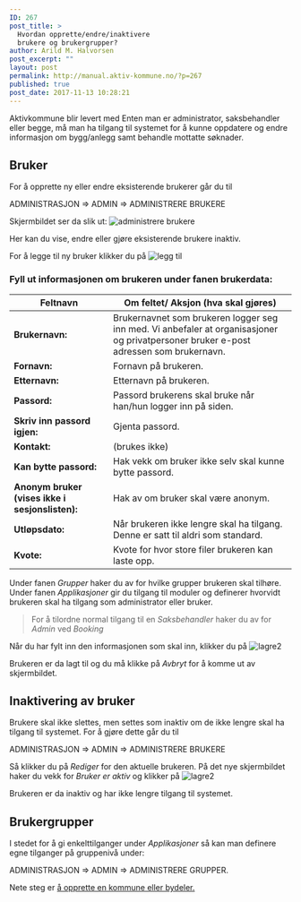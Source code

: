 ```yaml
---
ID: 267
post_title: >
  Hvordan opprette/endre/inaktivere
  brukere og brukergrupper?
author: Arild M. Halvorsen
post_excerpt: ""
layout: post
permalink: http://manual.aktiv-kommune.no/?p=267
published: true
post_date: 2017-11-13 10:28:21
---
```

Aktivkommune blir levert med Enten man er administrator, saksbehandler eller begge, må man ha tilgang til systemet for å kunne oppdatere og endre informasjon om bygg/anlegg samt behandle mottatte søknader.  

## Bruker

For å opprette ny eller endre eksisterende brukerer går du til

ADMINISTRASJON => ADMIN => ADMINISTRERE BRUKERE 

Skjermbildet ser da slik ut: 
![administrere brukere](http://manual.aktiv-kommune.no/wp-content/uploads/2018/02/brukereogbrukergrupper.png)

Her kan du vise, endre eller gjøre eksisterende brukere inaktiv. 

For å legge til ny bruker klikker du på
![legg til](http://manual.aktiv-kommune.no/wp-content/uploads/2017/12/leggtil.png)

### Fyll ut informasjonen om brukeren under fanen brukerdata:
**Feltnavn**| Om feltet/ Aksjon (hva skal gjøres)
----------------|--------------------------------------
**Brukernavn:** |Brukernavnet som brukeren logger seg inn med. Vi anbefaler at organisasjoner og privatpersoner bruker e-post adressen som brukernavn.
**Fornavn:** |Fornavn på brukeren.
**Etternavn:** |Etternavn på brukeren.
**Passord:** |Passord brukerens skal bruke når han/hun logger inn på siden.
**Skriv inn passord igjen:** |Gjenta passord.
**Kontakt:**| (brukes ikke)
**Kan bytte passord:** |Hak vekk om bruker ikke selv skal kunne bytte passord.
**Anonym bruker (vises ikke i sesjonslisten):** |Hak av om bruker skal være anonym. 
**Utløpsdato:** |Når brukeren ikke lengre skal ha tilgang. Denne er satt til aldri som standard. 
**Kvote:** |Kvote for hvor store filer brukeren kan laste opp. 

Under fanen *Grupper* haker du av for hvilke grupper brukeren skal tilhøre. 
Under fanen *Applikasjoner* gir du tilgang til moduler og definerer hvorvidt brukeren skal ha tilgang som administrator eller bruker. 
> For å tilordne normal tilgang til en *Saksbehandler* haker du av for *Admin* ved *Booking*

Når du har fylt inn den informasjonen som skal inn, klikker du på 
![lagre2](http://manual.aktiv-kommune.no/wp-content/uploads/2017/12/lagre2.png)

Brukeren er da lagt til og du må klikke på *Avbryt* for å komme ut av skjermbildet. 

## Inaktivering av bruker

Brukere skal ikke slettes, men settes som inaktiv om de ikke lengre skal ha tilgang til systemet. For å gjøre dette går du til 

ADMINISTRASJON => ADMIN => ADMINISTRERE BRUKERE 

Så klikker du på *Rediger* for den aktuelle brukeren. På det nye skjermbildet haker du vekk for *Bruker er aktiv* og klikker på 
![lagre2](http://manual.aktiv-kommune.no/wp-content/uploads/2017/12/lagre2.png)

Brukeren er da inaktiv og har ikke lengre tilgang til systemet.

## Brukergrupper

I stedet for å gi enkelttilganger under *Applikasjoner* så kan man definere egne tilganger på gruppenivå under: 

ADMINISTRASJON => ADMIN => ADMINISTRERE GRUPPER.


Nete steg er [å opprette en kommune eller bydeler.](https://manual.aktiv-kommune.no/?p=291)